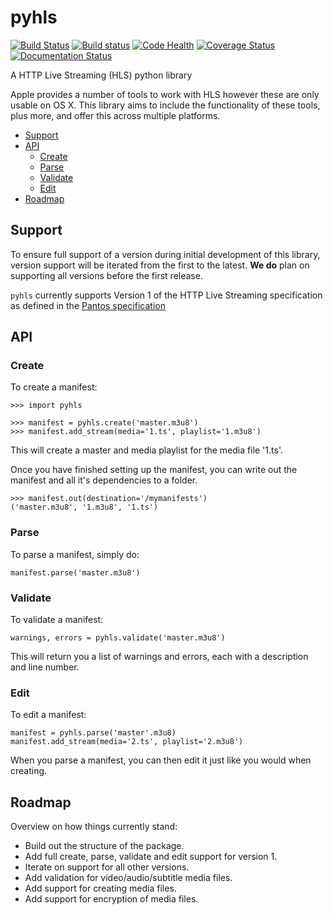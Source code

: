 # pyhls

[![Build Status](https://travis-ci.org/billyshambrook/pyhls.svg)](https://travis-ci.org/billyshambrook/pyhls)
[![Build status](https://ci.appveyor.com/api/projects/status/n3h3cge0j7ap0yd2?svg=true)](https://ci.appveyor.com/project/billyshambrook/pyhls)
[![Code Health](https://landscape.io/github/billyshambrook/pyhls/project-setup/landscape.svg?style=flat)](https://landscape.io/github/billyshambrook/pyhls/project-setup)
[![Coverage Status](https://coveralls.io/repos/billyshambrook/pyhls/badge.svg)](https://coveralls.io/r/billyshambrook/pyhls)
[![Documentation Status](https://readthedocs.org/projects/pyhls/badge/?version=latest)](https://readthedocs.org/projects/pyhls/?badge=latest)

A HTTP Live Streaming (HLS) python library

Apple provides a number of tools to work with HLS however these are only
usable on OS X. This library aims to include the functionality of these tools,
plus more, and offer this across multiple platforms.

- [Support](#support)
- [API](#api)
    - [Create](#create)
    - [Parse](#parse)
    - [Validate](#validate)
    - [Edit](#edit)
- [Roadmap](#roadmap)

## Support

To ensure full support of a version during initial development of this library, version support
will be iterated from the first to the latest. **We do** plan on supporting all versions before
the first release.

`pyhls` currently supports Version 1 of the HTTP Live Streaming specification
as defined in the [Pantos specification][pantos]


## API


### Create

To create a manifest:

    >>> import pyhls

    >>> manifest = pyhls.create('master.m3u8')
    >>> manifest.add_stream(media='1.ts', playlist='1.m3u8')

This will create a master and media playlist for the media file '1.ts'.

Once you have finished setting up the manifest, you can write out the manifest
and all it's dependencies to a folder.

    >>> manifest.out(destination='/mymanifests')
    ('master.m3u8', '1.m3u8', '1.ts')


### Parse

To parse a manifest, simply do:

    manifest.parse('master.m3u8')


### Validate

To validate a manifest:

    warnings, errors = pyhls.validate('master.m3u8')

This will return you a list of warnings and errors, each with a description and line
number.


### Edit

To edit a manifest:

    manifest = pyhls.parse('master'.m3u8)
    manifest.add_stream(media='2.ts', playlist='2.m3u8')

When you parse a manifest, you can then edit it just like you would when
creating.


## Roadmap

Overview on how things currently stand:

* Build out the structure of the package.
* Add full create, parse, validate and edit support for version 1.
* Iterate on support for all other versions.
* Add validation for video/audio/subtitle media files.
* Add support for creating media files.
* Add support for encryption of media files.


[pantos]: https://tools.ietf.org/html/draft-pantos-http-live-streaming "Pantos"
